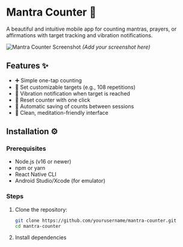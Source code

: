 # Mantra Counter 🧘

A beautiful and intuitive mobile app for counting mantras, prayers, or affirmations with target tracking and vibration notifications.

![Mantra Counter Screenshot](screenshot.png) *(Add your screenshot here)*

## Features ✨

- ➕ Simple one-tap counting
- 🎯 Set customizable targets (e.g., 108 repetitions)
- 🔔 Vibration notification when target is reached
- 🔄 Reset counter with one click
- 💾 Automatic saving of counts between sessions
- 🌙 Clean, meditation-friendly interface

## Installation ⚙️

### Prerequisites
- Node.js (v16 or newer)
- npm or yarn
- React Native CLI
- Android Studio/Xcode (for emulator)

### Steps
1. Clone the repository:
   ```bash
   git clone https://github.com/yourusername/mantra-counter.git
   cd mantra-counter
    ```
1. Install dependencies
    ```